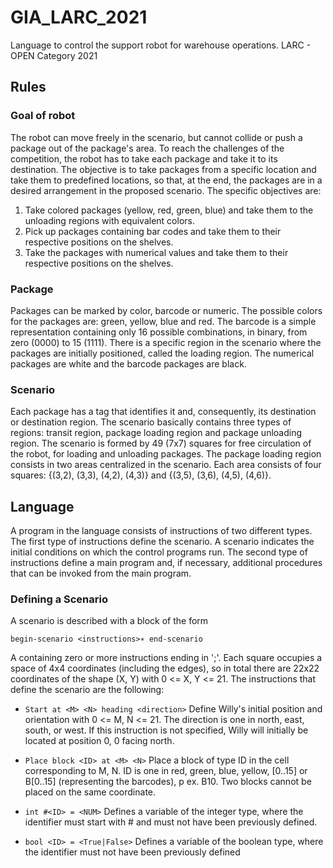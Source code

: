 # GIA_LARC_2021
Language to control the support robot for warehouse operations. LARC - OPEN Category 2021

## Rules
### Goal of robot
The robot can move freely in the scenario, but cannot collide or push a package out of the package's area. To reach the challenges of the competition, the robot has to take each package and take it to its destination. The objective is to take packages from a specific location and take them to predefined locations, so that, at the end, the packages are in a desired arrangement in the proposed scenario. The specific objectives are:
1. Take colored packages (yellow, red, green, blue) and take them to the unloading regions with equivalent colors.
2. Pick up packages containing bar codes and take them to their respective positions on the shelves.
3. Take the packages with numerical values and take them to their respective positions on the shelves.

### Package
Packages can be marked by color, barcode or numeric. The possible colors for the packages are: green, yellow, blue and red. The barcode is a simple representation containing only 16 possible combinations, in binary, from zero (0000) to 15 (1111). There is a specific region in the scenario where the packages are initially positioned, called the loading region. The numerical packages are white and the barcode packages are black.

### Scenario
Each package has a tag that identifies it and, consequently, its destination or destination region. The scenario basically contains three types of regions: transit region, package loading region and package unloading region. The scenario is formed by 49 (7x7) squares for free circulation of the robot, for loading and unloading packages. The package loading region consists in two areas centralized in the scenario. Each area consists of four squares: {(3,2), (3,3), (4,2), (4,3)} and {(3,5), (3,6), (4,5), (4,6)}.

## Language
A program in the language consists of instructions of two different types. The first type of instructions define the scenario. A scenario indicates the initial conditions on which the control programs run. The second type of instructions define a main program and, if necessary, additional procedures that can be invoked from the main program.

### Defining a Scenario
A scenario is described with a block of the form

```begin-scenario <instructions>∗ end-scenario```

A containing zero or more instructions ending in ';'. Each square occupies a space of 4x4 coordinates (including the edges), so in total there are 22x22 coordinates of the shape (X, Y) with 0 <= X, Y <= 21. The instructions that define the scenario are the following:

 * ```Start at <M> <N> heading <direction>``` Define Willy's initial position and orientation with 0 <= M, N <= 21. The direction is one in north, east, south, or west. If this instruction is not specified, Willy will initially be located at position 0, 0 facing north.

 * ```Place block <ID> at <M> <N>``` Place a block of type ID in the cell corresponding to M, N. ID is one in red, green, blue, yellow, [0..15] or B[0..15] (representing the barcodes), p ex. B10. Two blocks cannot be placed on the same coordinate.

 * ```int #<ID> = <NUM>``` Defines a variable of the integer type, where the identifier must start with # and must not have been previously defined.

 * ```bool <ID> = <True|False>``` Defines a variable of the boolean type, where the identifier must not have been previously defined
